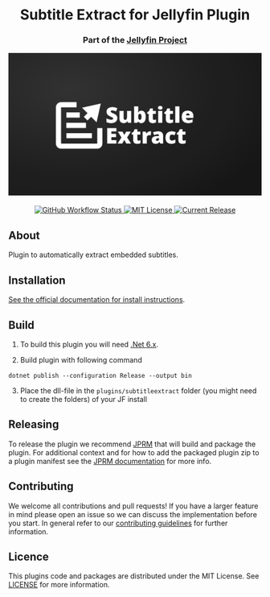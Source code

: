 <h1 align="center">Subtitle Extract for Jellyfin Plugin</h1>
<h3 align="center">Part of the <a href="https://jellyfin.org">Jellyfin Project</a></h3>

<p align="center">
<img alt="Plugin Banner" src="https://raw.githubusercontent.com/jellyfin/jellyfin-ux/master/plugins/SVG/jellyfin-plugin-subtitleextract.svg?sanitize=true"/>
<br/>
<br/>
<a href="https://github.com/jellyfin/jellyfin-plugin-subtitleextract/actions?query=workflow%3A%22Test+Build+Plugin%22">
<img alt="GitHub Workflow Status" src="https://img.shields.io/github/workflow/status/jellyfin/jellyfin-plugin-subtitleextract/Test%20Build%20Plugin.svg">
</a>
<a href="https://github.com/jellyfin/jellyfin-plugin-subtitleextract">
<img alt="MIT License" src="https://img.shields.io/github/license/jellyfin/jellyfin-plugin-subtitleextract.svg"/>
</a>
<a href="https://github.com/jellyfin/jellyfin-plugin-subtitleextract/releases">
<img alt="Current Release" src="https://img.shields.io/github/release/jellyfin/jellyfin-plugin-subtitleextract.svg"/>
</a>
</p>

## About

Plugin to automatically extract embedded subtitles.

## Installation

[See the official documentation for install instructions](https://jellyfin.org/docs/general/server/plugins/index.html#installing).

## Build

1. To build this plugin you will need [.Net 6.x](https://dotnet.microsoft.com/download/dotnet/6.0).

2. Build plugin with following command
  ```
  dotnet publish --configuration Release --output bin
  ```

3. Place the dll-file in the `plugins/subtitleextract` folder (you might need to create the folders) of your JF install

## Releasing

To release the plugin we recommend [JPRM](https://github.com/oddstr13/jellyfin-plugin-repository-manager) that will build and package the plugin.
For additional context and for how to add the packaged plugin zip to a plugin manifest see the [JPRM documentation](https://github.com/oddstr13/jellyfin-plugin-repository-manager) for more info.

## Contributing

We welcome all contributions and pull requests! If you have a larger feature in mind please open an issue so we can discuss the implementation before you start.
In general refer to our [contributing guidelines](https://github.com/jellyfin/.github/blob/master/CONTRIBUTING.md) for further information.

## Licence

This plugins code and packages are distributed under the MIT License. See [LICENSE](./LICENSE.md) for more information.
